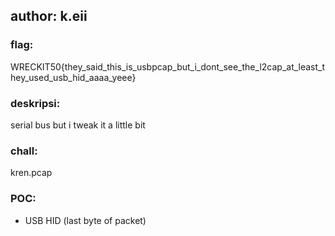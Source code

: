 ## author: k.eii

### flag:
WRECKIT50{they_said_this_is_usbpcap_but_i_dont_see_the_l2cap_at_least_they_used_usb_hid_aaaa_yeee}


### deskripsi:
serial bus but i tweak it a little bit

### chall:
kren.pcap

### POC:
- USB HID (last byte of packet)
